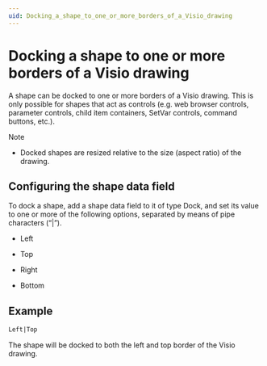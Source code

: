 ```yaml
---
uid: Docking_a_shape_to_one_or_more_borders_of_a_Visio_drawing
---
```


# Docking a shape to one or more borders of a Visio drawing

A shape can be docked to one or more borders of a Visio drawing. This is only possible for shapes that act as controls (e.g. web browser controls, parameter controls, child item containers, SetVar controls, command buttons, etc.).

> [!NOTE]
> - Docked shapes are resized relative to the size (aspect ratio) of the drawing.

## Configuring the shape data field

To dock a shape, add a shape data field to it of type Dock, and set its value to one or more of the following options, separated by means of pipe characters (“\|”).

- Left

- Top

- Right

- Bottom

## Example

```txt
Left|Top
```

The shape will be docked to both the left and top border of the Visio drawing.
